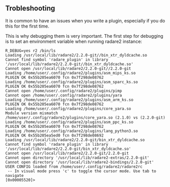 ## Trobleshooting

It is common to have an issues when you write a plugin, especially if you do this for the first time.

This is why debugging them is very important. The first step for debugging is to set an environment variable when running radare2 instance:

```
R_DEBUG=yes r2 /bin/ls
Loading /usr/local/lib/radare2/2.2.0-git//bin_xtr_dyldcache.so
Cannot find symbol 'radare_plugin' in library '/usr/local/lib/radare2/2.2.0-git//bin_xtr_dyldcache.so'
Cannot open /usr/local/lib/radare2/2.2.0-git//2.2.0-git
Loading /home/user/.config/radare2/plugins/asm_mips_ks.so
PLUGIN OK 0x55b205ea6070 fcn 0x7f298de08762
Loading /home/user/.config/radare2/plugins/asm_sparc_ks.so
PLUGIN OK 0x55b205ea6070 fcn 0x7f298de08762
Cannot open /home/user/.config/radare2/plugins/pimp
Cannot open /home/user/.config/radare2/plugins/yara
Loading /home/user/.config/radare2/plugins/asm_arm_ks.so
PLUGIN OK 0x55b205ea6070 fcn 0x7f298de08762
Loading /home/user/.config/radare2/plugins/core_yara.so
Module version mismatch /home/user/.config/radare2/plugins/core_yara.so (2.1.0) vs (2.2.0-git)
Loading /home/user/.config/radare2/plugins/asm_ppc_ks.so
PLUGIN OK 0x55b205ea6070 fcn 0x7f298de08762
Loading /home/user/.config/radare2/plugins/lang_python3.so
PLUGIN OK 0x55b205ea5ed0 fcn 0x7f298de08692
Loading /usr/local/lib/radare2/2.2.0-git/bin_xtr_dyldcache.so
Cannot find symbol 'radare_plugin' in library '/usr/local/lib/radare2/2.2.0-git/bin_xtr_dyldcache.so'
Cannot open /usr/local/lib/radare2/2.2.0-git/2.2.0-git
Cannot open directory '/usr/local/lib/radare2-extras/2.2.0-git'
Cannot open directory '/usr/local/lib/radare2-bindings/2.2.0-git'
USER CONFIG loaded from /home/user/.config/radare2/radare2rc
 -- In visual mode press 'c' to toggle the cursor mode. Use tab to navigate
[0x00005520]>
```

